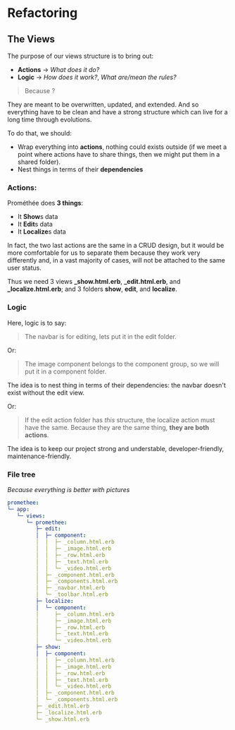 # Refactoring

## The Views

The purpose of our views structure is to bring out:
- **Actions** → *What does it do?*
- **Logic** → *How does it work?*, *What are/mean the rules?*

> Because ?

They are meant to be overwritten, updated, and extended. And so everything have to be clean and have a strong structure which can live for a long time through evolutions.

To do that, we should:
- Wrap everything into **actions**, nothing could exists outside (if we meet a point where actions have to share things, then we might put them in a shared folder).
- Nest things in terms of their **dependencies**

### Actions:

Prométhée does **3 things**:
- It **Show**s data
- It **Edit**s data
- It **Localize**s data

In fact, the two last actions are the same in a CRUD design, but it would be more comfortable for us to separate them because they work very differently and, in a vast majority of cases, will not be attached to the same user status.

Thus we need 3 views **_show.html.erb**, **_edit.html.erb**, and **_localize.html.erb**; and 3 folders **show**, **edit**, and **localize**.

### Logic

Here, logic is to say:
> The navbar is for editing, lets put it in the edit folder.

Or:
> The image component belongs to the component group, so we will put it in a component folder.

The idea is to nest thing in terms of their dependencies: the navbar doesn't exist without the edit view.

Or:
> If the edit action folder has *this* structure, the localize action must have the same. Because they are the same thing, **they are both actions**.

The idea is to keep our project strong and understable, developer-friendly, maintenance-friendly.

### File tree
*Because everything is better with pictures*

```yaml
promethee:
└─ app:
   └─ views:
      └─ promethee:
         ├─ edit:
         │  ├─ component:
         │  │  ├─ _column.html.erb
         │  │  ├─ _image.html.erb
         │  │  ├─ _row.html.erb
         │  │  ├─ _text.html.erb
         │  │  └─ _video.html.erb
         │  ├─ _component.html.erb
         │  ├─ _components.html.erb
         │  ├─ _navbar.html.erb
         │  └─ _toolbar.html.erb
         ├─ localize:
         │  └─ component:
         │     ├─ _column.html.erb
         │     ├─ _image.html.erb
         │     ├─ _row.html.erb
         │     ├─ _text.html.erb
         │     └─ _video.html.erb
         ├─ show:
         │  ├─ component:
         │  │  ├─ _column.html.erb
         │  │  ├─ _image.html.erb
         │  │  ├─ _row.html.erb
         │  │  ├─ _text.html.erb
         │  │  └─ _video.html.erb
         │  ├─ _component.html.erb
         │  └─ _components.html.erb
         ├─ _edit.html.erb
         ├─ _localize.html.erb
         └─ _show.html.erb
```
